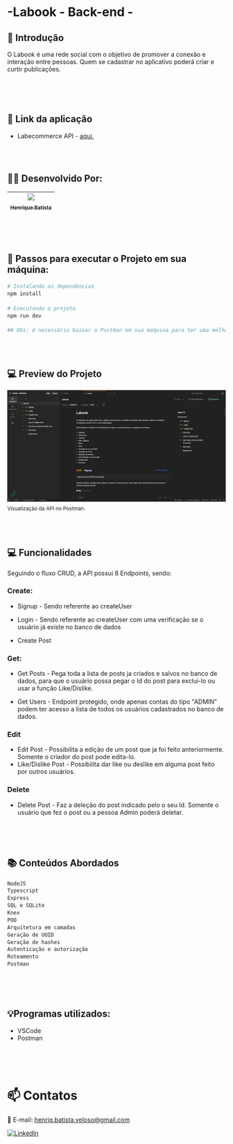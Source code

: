 # -Labook - Back-end -

## 📖 Introdução
O Labook é uma rede social com o objetivo de promover a conexão e interação entre pessoas. Quem se cadastrar no aplicativo poderá criar e curtir publicações. 

<br>
<br>
<br>

## 🔗 Link da aplicação
- Labecommerce API - [aqui.](https://documenter.getpostman.com/view/25826560/2s93eX1YwX)

<br>
<br>

## 👨‍💻 Desenvolvido Por:
| [<img src="https://avatars.githubusercontent.com/u/118391505?s=96&v=4"><br><sub>Henrique Batista</sub>](https://github.com/HenriqBatista)|
|:---:|

<br>
<br>
<br>

## 📝 Passos para executar o Projeto em sua máquina:

```bash
# Instalando as dependências
npm install

# Executando o projeto
npm run dev

## Obs: é necessário baixar o Postman em sua máquina para ter uma melhor visualização do funcuionamento da API.
```
<br>
<br>

## 💻 Preview do Projeto
<img src="./src/assets/labook1.png"><br><sub>Visualização da API no Postman.<sub><br>

<br>
<br>

## 💻 Funcionalidades

Seguindo o fluxo CRUD, a API possui 8 Endpoints, sendo:
### Create:
- Signup - Sendo referente ao createUser 

- Login - Sendo referente ao createUser com uma 
verificação se o usuário já existe no banco de dados

- Create Post

### Get:
- Get Posts - Pega toda a lista de posts ja criados e salvos no banco de dados, para que o usuário possa pegar o Id do post para excluí-lo ou usar a função Like/Dislike.

- Get Users - Endpoint protegido, onde apenas contas do tipo "ADMIN" podem ter acesso a lista de todos os usuários cadastrados no banco de dados.


### Edit
- Edit Post - Possibilita a edição de um post que ja foi feito anteriormente. Somente o criador do post pode edita-lo.
- Like/Dislike Post - Possibilita dar like ou deslike em alguma post feito por outros usuários.

### Delete
- Delete Post - Faz a deleção do post indicado pelo o seu Id. Somente o usuário que fez o post ou a pessoa Admin poderá deletar.


<br>
<br>
<br>

## 📚 Conteúdos Abordados

````bash
NodeJS
Typescript
Express
SQL e SQLite
Knex
POO
Arquitetura em camadas
Geração de UUID
Geração de hashes
Autenticação e autorização
Roteamento
Postman
````
<br>
<br>
<br>

## 💡Programas utilizados:
- VSCode
- Postman

<br>
<br>
<br>

# 📫 Contatos

📧 E-mail: henriq.batista.veloso@gmail.com

[![LinkedIn](https://img.shields.io/badge/LinkedIn-0077B5?style=for-the-badge&logo=linkedin&logoColor=white)](https://www.linkedin.com/in/henrique-batista-veloso/)

